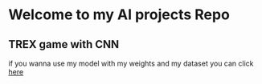# Welcome to my AI projects Repo
## TREX game with CNN 
  if you wanna use my model with my weights  and my dataset you can click [here](https://drive.google.com/drive/folders/12c5mMmfgAKLwzy1vqF7r1hdr7p7-MsWV?usp=sharing)
  
